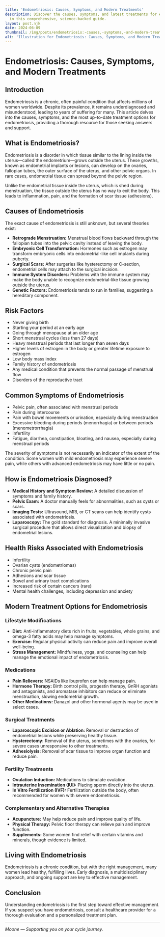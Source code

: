 ```yaml
---
title: 'Endometriosis: Causes, Symptoms, and Modern Treatments'
description: Discover the causes, symptoms, and latest treatments for endometriosis
  in this comprehensive, science-backed guide.
layout: post.njk
date: 2024-06-09
thumbnail: /img/posts/endometriosis:-causes,-symptoms,-and-modern-treatments.png
alt: 'Illustration for Endometriosis: Causes, Symptoms, and Modern Treatments'
---
```


# Endometriosis: Causes, Symptoms, and Modern Treatments

## Introduction

Endometriosis is a chronic, often painful condition that affects millions of women worldwide. Despite its prevalence, it remains underdiagnosed and misunderstood, leading to years of suffering for many. This article delves into the causes, symptoms, and the most up-to-date treatment options for endometriosis, providing a thorough resource for those seeking answers and support.

## What is Endometriosis?

Endometriosis is a disorder in which tissue similar to the lining inside the uterus—called the endometrium—grows outside the uterus. These growths, known as endometrial implants or lesions, can develop on the ovaries, fallopian tubes, the outer surface of the uterus, and other pelvic organs. In rare cases, endometrial tissue can spread beyond the pelvic region.

Unlike the endometrial tissue inside the uterus, which is shed during menstruation, the tissue outside the uterus has no way to exit the body. This leads to inflammation, pain, and the formation of scar tissue (adhesions).

## Causes of Endometriosis

The exact cause of endometriosis is still unknown, but several theories exist:

- **Retrograde Menstruation:** Menstrual blood flows backward through the fallopian tubes into the pelvic cavity instead of leaving the body.
- **Embryonic Cell Transformation:** Hormones such as estrogen may transform embryonic cells into endometrial-like cell implants during puberty.
- **Surgical Scars:** After surgeries like hysterectomy or C-section, endometrial cells may attach to the surgical incision.
- **Immune System Disorders:** Problems with the immune system may make the body unable to recognize endometrial-like tissue growing outside the uterus.
- **Genetic Factors:** Endometriosis tends to run in families, suggesting a hereditary component.

## Risk Factors

- Never giving birth
- Starting your period at an early age
- Going through menopause at an older age
- Short menstrual cycles (less than 27 days)
- Heavy menstrual periods that last longer than seven days
- Higher levels of estrogen in the body or greater lifetime exposure to estrogen
- Low body mass index
- Family history of endometriosis
- Any medical condition that prevents the normal passage of menstrual flow
- Disorders of the reproductive tract

## Common Symptoms of Endometriosis

- Pelvic pain, often associated with menstrual periods
- Pain during intercourse
- Pain with bowel movements or urination, especially during menstruation
- Excessive bleeding during periods (menorrhagia) or between periods (menometrorrhagia)
- Infertility
- Fatigue, diarrhea, constipation, bloating, and nausea, especially during menstrual periods

The severity of symptoms is not necessarily an indicator of the extent of the condition. Some women with mild endometriosis may experience severe pain, while others with advanced endometriosis may have little or no pain.

## How is Endometriosis Diagnosed?

- **Medical History and Symptom Review:** A detailed discussion of symptoms and family history.
- **Pelvic Exam:** A doctor manually feels for abnormalities, such as cysts or scars.
- **Imaging Tests:** Ultrasound, MRI, or CT scans can help identify cysts associated with endometriosis.
- **Laparoscopy:** The gold standard for diagnosis. A minimally invasive surgical procedure that allows direct visualization and biopsy of endometrial lesions.

## Health Risks Associated with Endometriosis

- Infertility
- Ovarian cysts (endometriomas)
- Chronic pelvic pain
- Adhesions and scar tissue
- Bowel and urinary tract complications
- Increased risk of certain cancers (rare)
- Mental health challenges, including depression and anxiety

## Modern Treatment Options for Endometriosis

### Lifestyle Modifications

- **Diet:** Anti-inflammatory diets rich in fruits, vegetables, whole grains, and omega-3 fatty acids may help manage symptoms.
- **Exercise:** Regular physical activity can reduce pain and improve overall well-being.
- **Stress Management:** Mindfulness, yoga, and counseling can help manage the emotional impact of endometriosis.

### Medications

- **Pain Relievers:** NSAIDs like ibuprofen can help manage pain.
- **Hormone Therapy:** Birth control pills, progestin therapy, GnRH agonists and antagonists, and aromatase inhibitors can reduce or eliminate menstruation, slowing endometrial growth.
- **Other Medications:** Danazol and other hormonal agents may be used in select cases.

### Surgical Treatments

- **Laparoscopic Excision or Ablation:** Removal or destruction of endometrial lesions while preserving healthy tissue.
- **Hysterectomy:** Removal of the uterus, sometimes with the ovaries, for severe cases unresponsive to other treatments.
- **Adhesiolysis:** Removal of scar tissue to improve organ function and reduce pain.

### Fertility Treatments

- **Ovulation Induction:** Medications to stimulate ovulation.
- **Intrauterine Insemination (IUI):** Placing sperm directly into the uterus.
- **In Vitro Fertilization (IVF):** Fertilization outside the body, often recommended for women with severe endometriosis.

### Complementary and Alternative Therapies

- **Acupuncture:** May help reduce pain and improve quality of life.
- **Physical Therapy:** Pelvic floor therapy can relieve pain and improve function.
- **Supplements:** Some women find relief with certain vitamins and minerals, though evidence is limited.

## Living with Endometriosis

Endometriosis is a chronic condition, but with the right management, many women lead healthy, fulfilling lives. Early diagnosis, a multidisciplinary approach, and ongoing support are key to effective management.

## Conclusion

Understanding endometriosis is the first step toward effective management. If you suspect you have endometriosis, consult a healthcare provider for a thorough evaluation and a personalized treatment plan.

---

*Moone — Supporting you on your cycle journey.* 